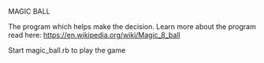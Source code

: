 MAGIC BALL

The program which helps make the decision.
Learn more about the program read here:
https://en.wikipedia.org/wiki/Magic_8_ball

Start magic_ball.rb to play the game
